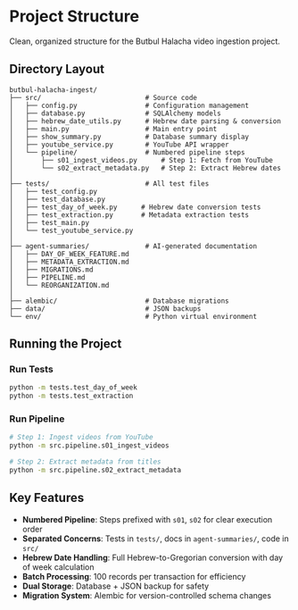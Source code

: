 # Project Structure

Clean, organized structure for the Butbul Halacha video ingestion project.

## Directory Layout

```
butbul-halacha-ingest/
├── src/                          # Source code
│   ├── config.py                 # Configuration management
│   ├── database.py               # SQLAlchemy models
│   ├── hebrew_date_utils.py      # Hebrew date parsing & conversion
│   ├── main.py                   # Main entry point
│   ├── show_summary.py           # Database summary display
│   ├── youtube_service.py        # YouTube API wrapper
│   └── pipeline/                 # Numbered pipeline steps
│       ├── s01_ingest_videos.py      # Step 1: Fetch from YouTube
│       └── s02_extract_metadata.py   # Step 2: Extract Hebrew dates
│
├── tests/                        # All test files
│   ├── test_config.py
│   ├── test_database.py
│   ├── test_day_of_week.py      # Hebrew date conversion tests
│   ├── test_extraction.py       # Metadata extraction tests
│   ├── test_main.py
│   └── test_youtube_service.py
│
├── agent-summaries/              # AI-generated documentation
│   ├── DAY_OF_WEEK_FEATURE.md
│   ├── METADATA_EXTRACTION.md
│   ├── MIGRATIONS.md
│   ├── PIPELINE.md
│   └── REORGANIZATION.md
│
├── alembic/                      # Database migrations
├── data/                         # JSON backups
└── env/                          # Python virtual environment
```

## Running the Project

### Run Tests
```bash
python -m tests.test_day_of_week
python -m tests.test_extraction
```

### Run Pipeline
```bash
# Step 1: Ingest videos from YouTube
python -m src.pipeline.s01_ingest_videos

# Step 2: Extract metadata from titles
python -m src.pipeline.s02_extract_metadata
```

## Key Features

- **Numbered Pipeline**: Steps prefixed with `s01`, `s02` for clear execution order
- **Separated Concerns**: Tests in `tests/`, docs in `agent-summaries/`, code in `src/`
- **Hebrew Date Handling**: Full Hebrew-to-Gregorian conversion with day of week calculation
- **Batch Processing**: 100 records per transaction for efficiency
- **Dual Storage**: Database + JSON backup for safety
- **Migration System**: Alembic for version-controlled schema changes

